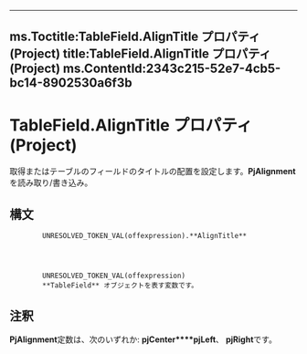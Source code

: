 

---
ms.Toctitle:TableField.AlignTitle プロパティ (Project)
title:TableField.AlignTitle プロパティ (Project)
ms.ContentId:2343c215-52e7-4cb5-bc14-8902530a6f3b
---
# TableField.AlignTitle プロパティ (Project)




取得またはテーブルのフィールドのタイトルの配置を設定します。**PjAlignment**を読み取り/書き込み。

## 構文

            UNRESOLVED_TOKEN_VAL(offexpression).**AlignTitle**




            UNRESOLVED_TOKEN_VAL(offexpression)
            **TableField** オブジェクトを表す変数です。



## 注釈
**PjAlignment**定数は、次のいずれか: **pjCenter****pjLeft**、 **pjRight**です。




